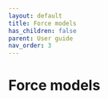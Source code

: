 ```yaml
---
layout: default
title: Force models
has_children: false
parent: User guide
nav_order: 3
---
```


# Force models